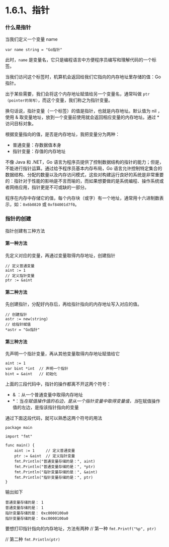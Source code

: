 # 1.6.1、指针


### 什么是指针

当我们定义一个变量 name
```
var name string = "Go指针"
```
此时，`name` 是变量名，它只是编程语言中方便程序员编写和理解代码的一个标签。

当我们访问这个标签时，机算机会返回给我们它指向的内存地址里存储的值：Go指针。

出于某些需要，我们会将这个内存地址赋值给另一个变量名，通常叫做 `ptr（pointer的简写）`，而这个变量，我们称之为指针变量。

换句话说，指针变量（一个标签）的值是指针，也就是内存地址。默认值为 nil ，使用 & 取变量地址，放到一个变量前使用就会返回相应变量的内存地址。通过 * 访问目标对象。

根据变量指向的值，是否是内存地址，我把变量分为两种：

- 普通变量：存数据值本身
- 指针变量：存值的内存地址

不像 Java 和 .NET，Go 语言为程序员提供了控制数据结构的指针的能力；但是，不能进行指针运算。通过给予程序员基本内存布局，Go 语言允许控制特定集合的数据结构、分配的数量以及内存访问模式，这些对构建运行良好的系统是非常重要的：指针对于性能的影响是不言而喻的，而如果想要做的是系统编程、操作系统或者网络应用，指针更是不可或缺的一部分。

程序在内存中存储它的值，每个内存块（或字）有一个地址，通常用十六进制数表示，如：`0x6b0820` 或 `0xf84001d7f0`。




### 指针的创建

指针创建有三种方法

#### 第一种方法

先定义对应的变量，再通过变量取得内存地址，创建指针
```
// 定义普通变量
aint := 1
// 定义指针变量
ptr := &aint
```

#### 第二种方法

先创建指针，分配好内存后，再给指针指向的内存地址写入对应的值。
```
// 创建指针
astr := new(string)
// 给指针赋值
*astr = "Go指针"
```

#### 第三种方法

先声明一个指针变量，再从其他变量取得内存地址赋值给它
```
aint := 1
var bint *int  // 声明一个指针
bint = &aint   // 初始化
```
上面的三段代码中，指针的操作都离不开这两个符号：
- & ：从一个普通变量中取得内存地址
- \*：当*在赋值操作值的右边，是从一个指针变量中取得变量值，当*在赋值操作值的左边，是指该指针指向的变量

通过下面这段代码，就可以熟悉这两个符号的用法
```
package main

import "fmt"

func main() {
    aint := 1     // 定义普通变量
    ptr := &aint  // 定义指针变量
    fmt.Println("普通变量存储的是：", aint)
    fmt.Println("普通变量存储的是：", *ptr)
    fmt.Println("指针变量存储的是：", &aint)
    fmt.Println("指针变量存储的是：", ptr)
}
```
输出如下
```
普通变量存储的是： 1
普通变量存储的是： 1
指针变量存储的是： 0xc0000100a0
指针变量存储的是： 0xc0000100a0
```
要想打印指针指向的内存地址，方法有两种
// 第一种
`fmt.Printf("%p", ptr)`

// 第二种
`fmt.Println(ptr)`

